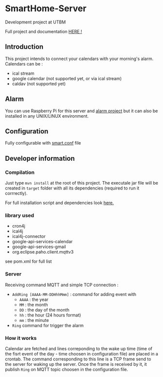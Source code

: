 # SmartHome-Server
Development project at UTBM

Full project and documentation [HERE !](https://github.com/alexgus/SmartHome "Doc")

## Introduction

This project intends to connect your calendars with your morning's alarm. Calendars can be :
 * ical stream
 * google calendar (not supported yet, or via ical stream)
 * caldav (not supported yet)

## Alarm
You can use Raspberry Pi for this server and [alarm project](https://github.com/alexgus/SmartHome-Clock) but it can also be installed in any UNIX/LINUX environment.

## Configuration
Fully configurable with [smart.conf](https://github.com/alexgus/SmartHome-Server/blob/master/smart.conf "Smart.conf file") file

## Developer information
### Compilation
Just type `mvn install` at the root of this project. The executale jar file will be created in `target` folder with all its dependencies (required to run it corrrectly).

For full installation script and dependencies look [here.](https://github.com/alexgus/SmartHome "Doc installation")

### library used
 * cron4j
 * ical4j
 * ical4j-connector
 * google-api-services-calendar
 * google-api-services-gmail
 * org.eclipse.paho.client.mqttv3
 
see pom.xml for full list

### Server
Receiving command MQTT and simple TCP connection :
 * `AddRing [AAAA-MM-DDHhhMmm]` : command for adding event with
     * `AAAA` : the year
     * `MM` : the month
     * `DD` : the day of the month
     * `hh` : the hour (24 hours format)
     * `mm` : the minute
 * `Ring` command for trigger the alarm

### How it works
Calendar are fetched and lines correponding to the wake up time (time of the fisrt event of the day - time choosen in configuration file) are placed in a crontab. The command corresponding to this line is a TCP frame send to the server for waking up the server. Once the frame is received by it, it publish `Ring` on MQTT topic choosen in the configuration file. 
